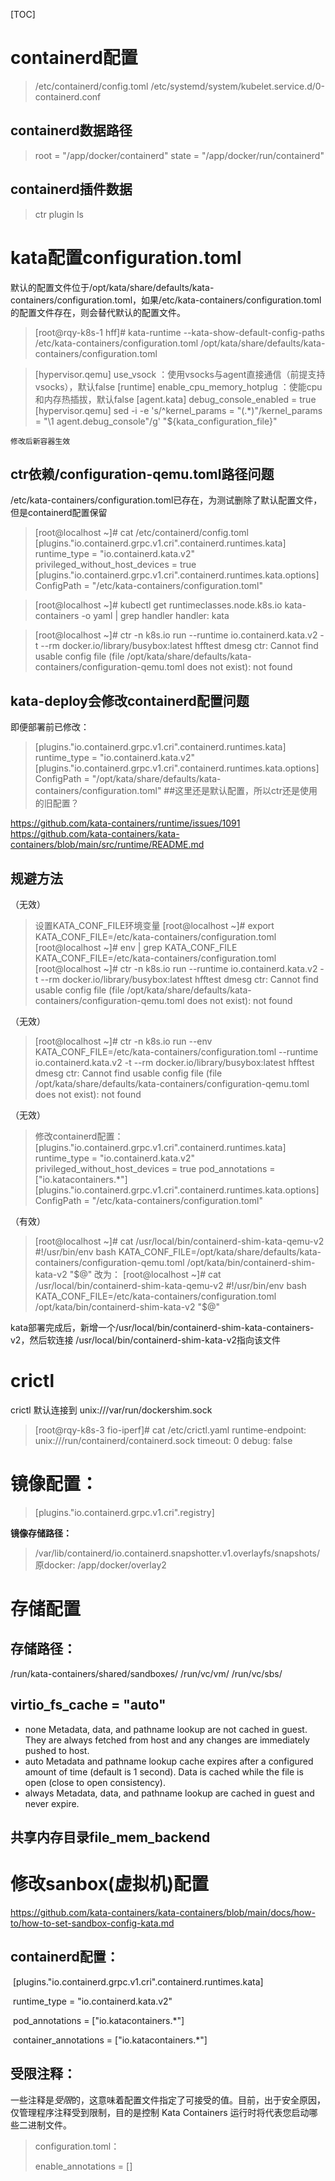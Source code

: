  
[TOC]
# containerd配置

> /etc/containerd/config.toml
   /etc/systemd/system/kubelet.service.d/0-containerd.conf

## containerd数据路径
>root = "/app/docker/containerd"
state = "/app/docker/run/containerd"


## containerd插件数据
>ctr plugin ls

 

# kata配置configuration.toml

默认的配置文件位于/opt/kata/share/defaults/kata-containers/configuration.toml，如果/etc/kata-containers/configuration.toml的配置文件存在，则会替代默认的配置文件。

>[root@rqy-k8s-1 hff]# kata-runtime --kata-show-default-config-paths
/etc/kata-containers/configuration.toml
/opt/kata/share/defaults/kata-containers/configuration.toml



> [hypervisor.qemu]
> use_vsock ：使用vsocks与agent直接通信（前提支持vsocks），默认false 
> [runtime]
> enable_cpu_memory_hotplug ：使能cpu和内存热插拔，默认false
> [agent.kata]
> debug_console_enabled = true
> [hypervisor.qemu]
> sed -i -e 's/^kernel_params = "\(.*\)"/kernel_params = "\1 agent.debug_console"/g' "${kata_configuration_file}"

  	修改后新容器生效


## ctr依赖/configuration-qemu.toml路径问题
/etc/kata-containers/configuration.toml已存在，为测试删除了默认配置文件，但是containerd配置保留

>[root@localhost ~]# cat  /etc/containerd/config.toml 
      [plugins."io.containerd.grpc.v1.cri".containerd.runtimes.kata]
        runtime_type = "io.containerd.kata.v2"
        privileged_without_host_devices = true
        [plugins."io.containerd.grpc.v1.cri".containerd.runtimes.kata.options]
           ConfigPath = "/etc/kata-containers/configuration.toml"

>[root@localhost ~]# kubectl get runtimeclasses.node.k8s.io kata-containers -o yaml | grep handler
handler: kata

>[root@localhost ~]# ctr -n k8s.io run --runtime io.containerd.kata.v2 -t --rm docker.io/library/busybox:latest hfftest dmesg 
ctr: Cannot find usable config file (file /opt/kata/share/defaults/kata-containers/configuration-qemu.toml does not exist): not found

## kata-deploy会修改containerd配置问题
即便部署前已修改：
>[plugins."io.containerd.grpc.v1.cri".containerd.runtimes.kata]
        runtime_type = "io.containerd.kata.v2"
        [plugins."io.containerd.grpc.v1.cri".containerd.runtimes.kata.options]
           ConfigPath = "/opt/kata/share/defaults/kata-containers/configuration.toml" ##这里还是默认配置，所以ctr还是使用的旧配置？


https://github.com/kata-containers/runtime/issues/1091
https://github.com/kata-containers/kata-containers/blob/main/src/runtime/README.md

## 规避方法
（无效）
>设置KATA_CONF_FILE环境变量
[root@localhost ~]# export KATA_CONF_FILE=/etc/kata-containers/configuration.toml
[root@localhost ~]# env | grep KATA_CONF_FILE
KATA_CONF_FILE=/etc/kata-containers/configuration.toml
[root@localhost ~]# ctr -n k8s.io run --runtime io.containerd.kata.v2 -t --rm docker.io/library/busybox:latest hfftest dmesg
ctr: Cannot find usable config file (file /opt/kata/share/defaults/kata-containers/configuration-qemu.toml does not exist): not found

（无效）
>[root@localhost ~]# ctr -n k8s.io run --env KATA_CONF_FILE=/etc/kata-containers/configuration.toml --runtime io.containerd.kata.v2 -t --rm docker.io/library/busybox:latest hfftest dmesg
ctr: Cannot find usable config file (file /opt/kata/share/defaults/kata-containers/configuration-qemu.toml does not exist): not found


（无效）
>修改containerd配置：
[plugins."io.containerd.grpc.v1.cri".containerd.runtimes.kata]
  runtime_type = "io.containerd.kata.v2"
  privileged_without_host_devices = true
  pod_annotations = ["io.katacontainers.*"]
  [plugins."io.containerd.grpc.v1.cri".containerd.runtimes.kata.options]
    ConfigPath = "/etc/kata-containers/configuration.toml"


（有效）
>[root@localhost ~]# cat /usr/local/bin/containerd-shim-kata-qemu-v2
>#!/usr/bin/env bash
KATA_CONF_FILE=/opt/kata/share/defaults/kata-containers/configuration-qemu.toml /opt/kata/bin/containerd-shim-kata-v2 "$@"
改为：
[root@localhost ~]# cat /usr/local/bin/containerd-shim-kata-qemu-v2
#!/usr/bin/env bash
KATA_CONF_FILE=/etc/kata-containers/configuration.toml /opt/kata/bin/containerd-shim-kata-v2 "$@"


kata部署完成后，新增一个/usr/local/bin/containerd-shim-kata-containers-v2，然后软连接 /usr/local/bin/containerd-shim-kata-v2指向该文件


# crictl

crictl 默认连接到 unix:///var/run/dockershim.sock

 

> [root@rqy-k8s-3 fio-iperf]# cat /etc/crictl.yaml
> runtime-endpoint: unix:///run/containerd/containerd.sock
> timeout: 0
> debug: false





# 镜像配置：

> [plugins."io.containerd.grpc.v1.cri".registry]

**镜像存储路径：**
> /var/lib/containerd/io.containerd.snapshotter.v1.overlayfs/snapshots/
   原docker: 
   /app/docker/overlay2


# 存储配置
## 存储路径：
/run/kata-containers/shared/sandboxes/
/run/vc/vm/
/run/vc/sbs/

## virtio_fs_cache = "auto"
- none
Metadata, data, and pathname lookup are not cached in guest. They are
always fetched from host and any changes are immediately pushed to host.
- auto
Metadata and pathname lookup cache expires after a configured amount of
 time (default is 1 second). Data is cached while the file is open (close to open consistency).
- always
Metadata, data, and pathname lookup are cached in guest and never expire.

## 共享内存目录file_mem_backend



# 修改sanbox(虚拟机)配置

https://github.com/kata-containers/kata-containers/blob/main/docs/how-to/how-to-set-sandbox-config-kata.md

## containerd配置：

​     [plugins."io.containerd.grpc.v1.cri".containerd.runtimes.kata]

​      runtime_type = "io.containerd.kata.v2"

​      pod_annotations = ["io.katacontainers.*"]

​      container_annotations = ["io.katacontainers.*"]

## 受限注释：

一些注释是*受限*的，这意味着配置文件指定了可接受的值。目前，出于安全原因，仅管理程序注释受到限制，目的是控制 Kata Containers 运行时将代表您启动哪些二进制文件。

> configuration.toml：
>
> enable_annotations = []


